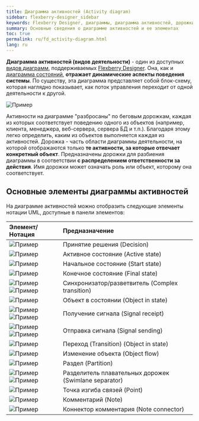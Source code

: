 ```yaml
---
title: Диаграмма активностей (Activity diagram)
sidebar: flexberry-designer_sidebar
keywords: Flexberry Designer, диаграммы, диаграмма активностей, дорожки
summary: Основные сведения о диаграмме активностей и ее элементах
toc: true
permalink: ru/fd_activity-diagram.html
lang: ru
---
```


**Диаграмма активностей (видов деятельности)** - один из доступных [видов диаграмм](fd_editing-diagram.html), поддерживаемых [Flexberry Designer](fd_flexberry-designer.html).
Она, как и [диаграмма состояний](fd_statechart-diagram.html), **отражает динамические аспекты поведения системы**. По существу, эта диаграмма представляет собой блок-схему, которая наглядно показывает, как поток управления переходит от одной деятельности к другой.  

![Пример](/images/pages/products/flexberry-designer/diagram/activity-diagram.png)

Активности на диаграмме "разбросаны" по беговым дорожкам, каждая из которых соответствует поведению одного из объектов (например, клиента, менеджера, веб-сервера, сервера БД и т.п.). Благодаря этому легко определить, каким из объектов выполняется каждая из активностей. Дорожка - часть области диаграммы деятельности, на которой отображаются только **те активности, за которые отвечает конкретный объект**. Предназначены дорожки для разбиения диаграммы в соответствии **с распределением ответственности за действия**. Имя дорожки может означать роль или объект, которому она соответствует.

## Основные элементы диаграммы активностей

На диаграмме активностей можно отобразить следующие элементы нотации UML, доступные в панели элементов:

Элемент/Нотация | Предназначение
:------------------------------------------------------------------|:--------------------------------------------
![Пример](/images/pages/products/flexberry-designer/diagram/decision.jpg) | Принятие решения (Decision)
![Пример](/images/pages/products/flexberry-designer/diagram/activeobject1.jpg) | Активное состояние (Active state)
![Пример](/images/pages/products/flexberry-designer/diagram/startstate.jpg) | Начальное состояние (Start state)
![Пример](/images/pages/products/flexberry-designer/diagram/finalstate.jpg) | Конечное состояние (Final state)
![Пример](/images/pages/products/flexberry-designer/diagram/complextransition.jpg)![Пример](/images/pages/products/flexberry-designer/diagram/complextransition_ver.jpg) | Синхронизатор/разветвитель (Complex transition)
![Пример](/images/pages/products/flexberry-designer/diagram/objinstate.jpg) | Объект в состоянии (Object in state)
![Пример](/images/pages/products/flexberry-designer/diagram/signalreceipt-l.jpg)![Пример](/images/pages/products/flexberry-designer/diagram/signalreceipt-r.jpg) | Получение сигнала (Signal receipt)
![Пример](/images/pages/products/flexberry-designer/diagram/signalsend-l.jpg)![Пример](/images/pages/products/flexberry-designer/diagram/signalsend-r.jpg) | Отправка сигнала (Signal sending)
![Пример](/images/pages/products/flexberry-designer/diagram/transition.jpg) | Переход (Transition) (Object in state)
![Пример](/images/pages/products/flexberry-designer/diagram/objectflow.jpg) | Изменение объекта (Object flow)
![Пример](/images/pages/products/flexberry-designer/diagram/partition.jpg) | Раздел (Partition)
![Пример](/images/pages/products/flexberry-designer/diagram/swlane-h.jpg)![Пример](/images/pages/products/flexberry-designer/diagram/swlane-v.jpg) | Разделитель плавательных дорожек (Swimlane separator)
![Пример](/images/pages/products/flexberry-designer/diagram/corner.jpg) | Точка изгиба связей (Point)
![Пример](/images/pages/products/flexberry-designer/diagram/note.jpg) | Комментарий (Note)
![Пример](/images/pages/products/flexberry-designer/diagram/noteconn.jpg) | Коннектор комментария (Note connector)

